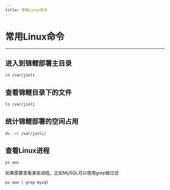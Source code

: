 ```yaml
---
title: 常用Linux命令
---
```


# 常用Linux命令

---

## 进入到锦鲤部署主目录

```bash
cd /var/jinli
```

## 查看锦鲤目录下的文件

```bash
ls /var/jinli
```

## 统计锦鲤部署的空间占用

```bash
du -sh /var/jinli/
```

## 查看Linux进程

```bash
ps aux
```

如果需要查看某些进程，比如MySQL可以使用grep做过滤

```bash
ps aux | grep mysql
```

